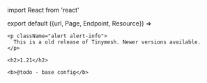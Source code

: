 import React from 'react'

export default ({url, Page, Endpoint, Resource}) =>
  <Resource resource="config/1.21" url={url} name="1.21" siblings={true}>

    <p className="alert alert-info">
      This is a old release of Tinymesh. Newer versions available.
    </p>

    <h2>1.21</h2>

    <b>@todo - base config</b>
  </Resource>
